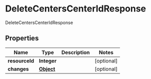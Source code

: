 

# DeleteCentersCenterIdResponse

DeleteCentersCenterIdResponse
## Properties

Name | Type | Description | Notes
------------ | ------------- | ------------- | -------------
**resourceId** | **Integer** |  |  [optional]
**changes** | [**Object**](.md) |  |  [optional]



